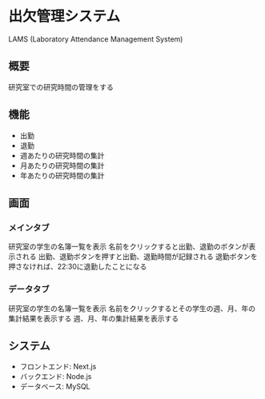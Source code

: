 # 出欠管理システム
LAMS (Laboratory Attendance Management System)
## 概要
研究室での研究時間の管理をする

## 機能
- 出勤
- 退勤
- 週あたりの研究時間の集計
- 月あたりの研究時間の集計
- 年あたりの研究時間の集計

## 画面
### メインタブ
研究室の学生の名簿一覧を表示
名前をクリックすると出勤、退勤のボタンが表示される
出勤、退勤ボタンを押すと出勤、退勤時間が記録される
退勤ボタンを押さなければ、22:30に退勤したことになる

### データタブ
研究室の学生の名簿一覧を表示
名前をクリックするとその学生の週、月、年の集計結果を表示する
週、月、年の集計結果を表示する

## システム
- フロントエンド: Next.js
- バックエンド: Node.js
- データベース: MySQL